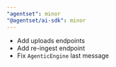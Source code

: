 ```yaml
---
"agentset": minor
"@agentset/ai-sdk": minor
---
```


- Add uploads endpoints
- Add re-ingest endpoint
- Fix `AgenticEngine` last message
